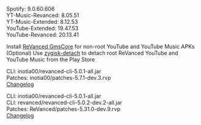 Spotify: 9.0.60.606  
YT-Music-Revanced: 8.05.51  
YT-Music-Extended: 8.12.53  
YouTube-Extended: 19.47.53  
YouTube-Revanced: 20.13.41  

Install [ReVanced GmsCore](https://github.com/ReVanced/GmsCore/releases/latest) for non-root YouTube and YouTube Music APKs  
(Optional) Use [zygisk-detach](https://github.com/j-hc/zygisk-detach/releases/latest) to detach root ReVanced YouTube and YouTube Music from the Play Store
  
CLI: inotia00/revanced-cli-5.0.1-all.jar  
Patches: inotia00/patches-5.7.1-dev.3.rvp  
[Changelog](https://github.com/inotia00/revanced-patches/releases/tag/v5.7.1-dev.3)

CLI: inotia00/revanced-cli-5.0.1-all.jar  
CLI: revanced/revanced-cli-5.0.2-dev.2-all.jar  
Patches: ReVanced/patches-5.31.0-dev.9.rvp  
[Changelog](https://github.com/ReVanced/revanced-patches/releases/tag/v5.31.0-dev.9)  
